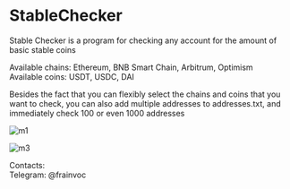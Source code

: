 # StableChecker

Stable Checker is a program for checking any account for the amount of basic stable coins

Available chains: Ethereum, BNB Smart Chain, Arbitrum, Optimism  
Available coins: USDT, USDC, DAI

Besides the fact that you can flexibly select the chains and coins that you want to check, you can also add multiple addresses to addresses.txt, and immediately check 100 or even 1000 addresses

![m1](https://github.com/fnvc666/StableChecker/assets/68500809/f25ff191-11bd-4ad8-844e-dea9e1c9d32b)




![m3](https://github.com/fnvc666/StableChecker/assets/68500809/3ac5d631-9dcc-4e74-9a50-e8dd217c297d)


Contacts:  
Telegram: @frainvoc
